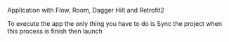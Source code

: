 Application with Flow, Room, Dagger Hilt and Retrofit2

To execute the app
the only thing you have to do is Sync the project
when this process is finish then launch
